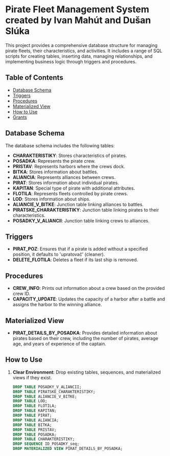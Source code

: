 # Pirate Fleet Management System created by Ivan Mahút and Dušan Slúka

This project provides a comprehensive database structure for managing pirate fleets, their characteristics, and activities. It includes a range of SQL scripts for creating tables, inserting data, managing relationships, and implementing business logic through triggers and procedures.

## Table of Contents
- [Database Schema](#database-schema)
- [Triggers](#triggers)
- [Procedures](#procedures)
- [Materialized View](#materialized-view)
- [How to Use](#how-to-use)
- [Grants](#grants)

## Database Schema

The database schema includes the following tables:

- **CHARAKTERISTIKY**: Stores characteristics of pirates.
- **POSADKA**: Represents the pirate crew.
- **PRISTAV**: Represents harbors where the crews dock.
- **BITKA**: Stores information about battles.
- **ALIANCIA**: Represents alliances between crews.
- **PIRAT**: Stores information about individual pirates.
- **KAPITAN**: Special type of pirate with additional attributes.
- **FLOTILA**: Represents fleets controlled by pirate crews.
- **LOD**: Stores information about ships.
- **ALIANCIE_V_BITKE**: Junction table linking alliances to battles.
- **PIRATSKE_CHARAKTERISTIKY**: Junction table linking pirates to their characteristics.
- **POSADKY_V_ALIANCII**: Junction table linking crews to alliances.

## Triggers

- **PIRAT_POZ**: Ensures that if a pirate is added without a specified position, it defaults to 'upratovač' (cleaner).
- **DELETE_FLOTILA**: Deletes a fleet if its last ship is removed.

## Procedures

- **CREW_INFO**: Prints out information about a crew based on the provided crew ID.
- **CAPACITY_UPDATE**: Updates the capacity of a harbor after a battle and assigns the harbor to the winning alliance.

## Materialized View

- **PIRAT_DETAILS_BY_POSADKA**: Provides detailed information about pirates based on their crew, including the number of pirates, average age, and years of experience of the captain.

## How to Use

1. **Clear Environment**: Drop existing tables, sequences, and materialized views if they exist.
   ```sql
   DROP TABLE POSADKY_V_ALIANCII;
   DROP TABLE PIRATSKE_CHARAKTERISTIKY;
   DROP TABLE ALIANCIE_V_BITKE;
   DROP TABLE LOD;
   DROP TABLE FLOTILA;
   DROP TABLE KAPITAN;
   DROP TABLE PIRAT;
   DROP TABLE ALIANCIA;
   DROP TABLE BITKA;
   DROP TABLE PRISTAV;
   DROP TABLE POSADKA;
   DROP TABLE CHARAKTERISTIKY;
   DROP SEQUENCE ID_POSADKY_seq;
   DROP MATERIALIZED VIEW PIRAT_DETAILS_BY_POSADKA;
